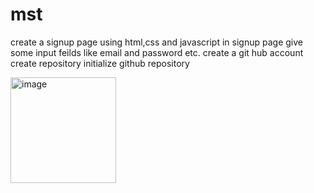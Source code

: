 # mst
create a signup page using html,css and javascript
in signup page give some input feilds like email and password etc.
create a git hub account
create repository
initialize github repository

<img width="169" alt="image" src="https://github.com/Saifkhan700/mst/assets/127673548/abf1a46c-759c-4e42-bc7d-8400321e21e3">


